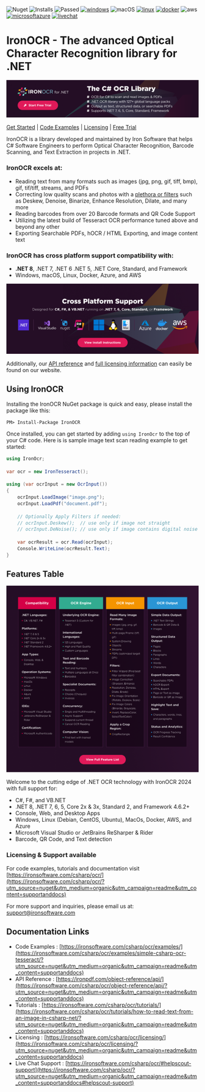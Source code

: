 ![Nuget](https://img.shields.io/nuget/v/IronOcr?color=informational&label=latest)  ![Installs](https://img.shields.io/nuget/dt/IronOcr?color=informational&label=installs&logo=nuget)  ![Passed](https://img.shields.io/badge/build-%20%E2%9C%93%20392%20tests%20passed%20(0%20failed)%20-107C10?logo=visualstudio)  [![windows](https://img.shields.io/badge/%E2%80%8E%20-%20%E2%9C%93-107C10?logo=windows)](https://ironsoftware.com/csharp/ocr/docs/?utm_source=nuget&utm_medium=organic&utm_campaign=readme&utm_content=topshield) ![macOS](https://img.shields.io/badge/%E2%80%8E%20-%20%E2%9C%93-107C10?logo=apple) [![linux](https://img.shields.io/badge/%E2%80%8E%20-%20%E2%9C%93-107C10?logo=linux&logoColor=white)](https://ironsoftware.com/csharp/ocr/docs/questions/tesseract-ocr-setup-linux-ubuntu-debian/?utm_source=nuget&utm_medium=organic&utm_campaign=readme&utm_content=topshield) [![docker](https://img.shields.io/badge/%E2%80%8E%20-%20%E2%9C%93-107C10?logo=docker&logoColor=white)](https://ironsoftware.com/csharp/ocr/docs/questions/csharp-tesseract-ocr-docker-linux-setup-tutorial/?utm_source=nuget&utm_medium=organic&utm_campaign=readme&utm_content=topshield) ![aws](https://img.shields.io/badge/%E2%80%8E%20-%20%E2%9C%93-107C10?logo=amazonaws) [![microsoftazure](https://img.shields.io/badge/%E2%80%8E%20-%20%E2%9C%93-107C10?logo=microsoftazure)](https://ironsoftware.com/csharp/ocr/docs/questions/iron-ocr-azure-tutorial/?utm_source=nuget&utm_medium=organic&utm_campaign=readme&utm_content=topshield) [![livechat](https://img.shields.io/badge/Live%20Chat-8%20Engineers%20Active%20Today-purple?logo=googlechat&logoColor=white)](https://ironsoftware.com/csharp/ocr/?utm_source=nuget&utm_medium=organic&utm_campaign=readme&utm_content=topshield#helpscout-support)


# IronOCR - The advanced Optical Character Recognition library for .NET

[![IronOCR NuGet Trial Banner Image](https://raw.githubusercontent.com/iron-software/iron-nuget-assets/main/IronOCR-readme/nuget-trial-banner.png)](https://ironsoftware.com/csharp/ocr/?utm_source=nuget&utm_medium=organic&utm_campaign=readme&utm_content=topbanner#trial-license)

[Get Started](https://ironsoftware.com/csharp/ocr/docs/?utm_source=nuget&utm_medium=organic&utm_campaign=readme&utm_content=navigation) | [Code Examples](https://ironsoftware.com/csharp/ocr/examples/simple-csharp-ocr-tesseract/?utm_source=nuget&utm_medium=organic&utm_campaign=readme&utm_content=navigation) | [Licensing](https://ironsoftware.com/csharp/ocr/licensing/?utm_source=nuget&utm_medium=organic&utm_campaign=readme&utm_content=navigation) | [Free Trial](https://ironsoftware.com/csharp/ocr/docs/?utm_source=nuget&utm_medium=organic&utm_campaign=readme&utm_content=navigation#trial-license)

IronOCR is a library developed and maintained by Iron Software that helps C# Software Engineers to perform Optical Character Recognition, Barcode Scanning, and Text Extraction in projects in .NET.

### IronOCR excels at: 
- Reading text from many formats such as images (jpg, png, gif, tiff, bmp), gif, tif/tiff, streams, and PDFs
- Correcting low quality scans and photos with a [plethora or filters](https://ironsoftware.com/csharp/ocr/tutorials/c-sharp-ocr-image-filters/) such as Deskew, Denoise, Binarize, Enhance Resolution, Dilate, and many more
- Reading barcodes from over 20 Barcode formats and QR Code Support
- Utilizing the latest build of Tesseract OCR performance tuned above and beyond any other
- Exporting Searchable PDFs, hOCR / HTML Exporting, and image content text

### IronOCR has cross platform support compatibility with:
- **.NET 8**, .NET 7, .NET 6 .NET 5, .NET Core, Standard, and Framework
- Windows, macOS, Linux, Docker, Azure, and AWS

[![IronOCR Cross Platform Compatibility Support Image](https://raw.githubusercontent.com/iron-software/iron-nuget-assets/main/IronOCR-readme/cross-platform-compatibility.png)](https://ironsoftware.com/csharp/ocr/docs/?utm_source=nuget&utm_medium=organic&utm_campaign=readme&utm_content=crossplatformbanner)

Additionally, our [API reference](https://ironsoftware.com/csharp/ocr/object-reference/api/?utm_source=nuget&utm_medium=organic&utm_campaign=readme&utm_content=supportanddocs) and [full licensing information](https://ironsoftware.com/csharp/ocr/licensing/?utm_source=nuget&utm_medium=organic&utm_campaign=readme&utm_content=supportanddocs) can easily be found on our website.

## Using IronOCR

Installing the IronOCR NuGet package is quick and easy, please install the package like this:
```
PM> Install-Package IronOCR
```
Once installed, you can get started by adding `using IronOcr` to the top of your C# code. Here is is sample image text scan reading example to get started:
```csharp
using IronOcr;

var ocr = new IronTesseract();

using (var ocrInput = new OcrInput())
{
    ocrInput.LoadImage("image.png");
    ocrInput.LoadPdf("document.pdf");
    
    // Optionally Apply Filters if needed:
    // ocrInput.Deskew();  // use only if image not straight
    // ocrInput.DeNoise(); // use only if image contains digital noise
    
    var ocrResult = ocr.Read(ocrInput);
    Console.WriteLine(ocrResult.Text);
}
```
## Features Table
[![IronOCR Features](https://raw.githubusercontent.com/iron-software/iron-nuget-assets/main/IronOCR-readme/features-table.png)](https://ironsoftware.com/csharp/ocr/features/?utm_source=nuget&utm_medium=organic&utm_campaign=readme&utm_content=featuresbanner)

Welcome to the cutting edge of .NET OCR technology with IronOCR 2024 with full support for:
- C#, F#, and VB.NET
- .NET 8, .NET 7, 6, 5, Core 2x & 3x, Standard 2, and Framework 4.6.2+
- Console, Web, and Desktop Apps
- Windows, Linux (Debian, CentOS, Ubuntu), MacOs, Docker, AWS, and Azure
- Microsoft Visual Studio or JetBrains ReSharper & Rider
- Barcode, QR Code, and Text detection

### Licensing & Support available
For code examples, tutorials and documentation visit [https://ironsoftware.com/csharp/ocr/](https://ironsoftware.com/csharp/ocr/?utm_source=nuget&utm_medium=organic&utm_campaign=readme&utm_content=supportanddocs)

For more support and inquiries, please email us at:  support@ironsoftware.com 

## Documentation Links
-   Code Examples : [https://ironsoftware.com/csharp/ocr/examples/](https://ironsoftware.com/csharp/ocr/examples/simple-csharp-ocr-tesseract/?utm_source=nuget&utm_medium=organic&utm_campaign=readme&utm_content=supportanddocs)
-   API Reference : [https://ironpdf.com/object-reference/api/](https://ironsoftware.com/csharp/ocr/object-reference/api/?utm_source=nuget&utm_medium=organic&utm_campaign=readme&utm_content=supportanddocs)
-   Tutorials : [https://ironsoftware.com/csharp/ocr/tutorials/](https://ironsoftware.com/csharp/ocr/tutorials/how-to-read-text-from-an-image-in-csharp-net/?utm_source=nuget&utm_medium=organic&utm_campaign=readme&utm_content=supportanddocs)
-   Licensing : [https://ironsoftware.com/csharp/ocr/licensing/](https://ironsoftware.com/csharp/ocr/licensing/?utm_source=nuget&utm_medium=organic&utm_campaign=readme&utm_content=supportanddocs)
- Live Chat Support : [https://ironsoftware.com/csharp/ocr/#helpscout-support](https://ironsoftware.com/csharp/ocr/?utm_source=nuget&utm_medium=organic&utm_campaign=readme&utm_content=supportanddocs#helpscout-support)
